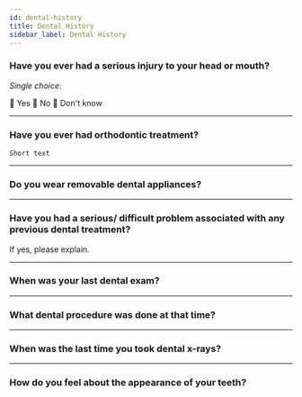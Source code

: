 ```yaml
---
id: dental-history
title: Dental History
sidebar_label: Dental History
---
```


### Have you ever had a serious injury to your head or mouth?

*Single choice*:  

🔘 Yes
🔘 No
🔘 Don't know

---

### Have you ever had orthodontic treatment?

`Short text`

---

### Do you wear removable dental appliances?  

---

### Have you had a serious/ difficult problem associated with any previous dental treatment? 

If yes, please explain.

---

### When was your last dental exam?  

---

### What dental procedure was done at that time?  

---

### When was the last time you took dental x-rays?  

---

### How do you feel about the appearance of your teeth?  
